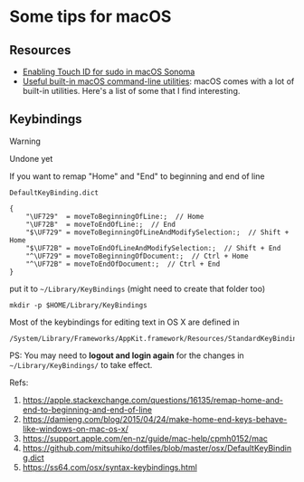 # Some tips for macOS

## Resources

- [Enabling Touch ID for sudo in macOS Sonoma](https://jc0b.computer/posts/enabling-touchid-for-sudo-macos-sonoma)
- [Useful built-in macOS command-line utilities](https://weiyen.net/articles/useful-macos-cmd-line-utilities/): macOS comes with a lot of built-in utilities. Here's a list of some that I find interesting.

## Keybindings

> [!WARNING]
>
> Undone yet

If you want to remap "Home" and "End" to beginning and end of line

`DefaultKeyBinding.dict`

```
{
    "\UF729"  = moveToBeginningOfLine:;  // Home
    "\UF72B"  = moveToEndOfLine:;  // End
    "$\UF729" = moveToBeginningOfLineAndModifySelection:;  // Shift + Home
    "$\UF72B" = moveToEndOfLineAndModifySelection:;  // Shift + End
    "^\UF729" = moveToBeginningOfDocument:;  // Ctrl + Home
    "^\UF72B" = moveToEndOfDocument:;  // Ctrl + End
}
```

put it to `~/Library/KeyBindings` (might need to create that folder too)

```shell
mkdir -p $HOME/Library/KeyBindings
```

Most of the keybindings for editing text in OS X are defined in

```
/System/Library/Frameworks/AppKit.framework/Resources/StandardKeyBinding.dict
```

PS: You may need to **logout and login again** for the changes in `~/Library/KeyBindings/` to take effect.

Refs:

1. https://apple.stackexchange.com/questions/16135/remap-home-and-end-to-beginning-and-end-of-line
2. https://damieng.com/blog/2015/04/24/make-home-end-keys-behave-like-windows-on-mac-os-x/
3. https://support.apple.com/en-nz/guide/mac-help/cpmh0152/mac
4. https://github.com/mitsuhiko/dotfiles/blob/master/osx/DefaultKeyBinding.dict
5. https://ss64.com/osx/syntax-keybindings.html
